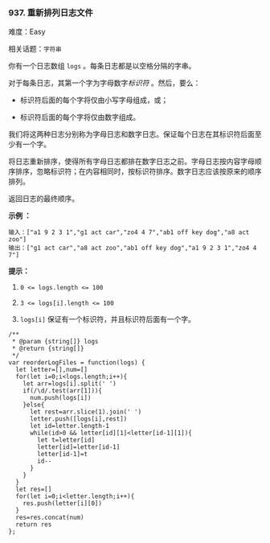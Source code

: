 ### 937. 重新排列日志文件

难度：Easy

相关话题：`字符串`

你有一个日志数组  `logs` 。每条日志都是以空格分隔的字串。



对于每条日志，其第一个字为字母数字*标识符* 。然后，要么：




* 标识符后面的每个字将仅由小写字母组成，或；

* 标识符后面的每个字将仅由数字组成。





我们将这两种日志分别称为字母日志和数字日志。保证每个日志在其标识符后面至少有一个字。



将日志重新排序，使得所有字母日志都排在数字日志之前。字母日志按内容字母顺序排序，忽略标识符；在内容相同时，按标识符排序。数字日志应该按原来的顺序排列。



返回日志的最终顺序。







**示例 ：** 



```
输入：["a1 9 2 3 1","g1 act car","zo4 4 7","ab1 off key dog","a8 act zoo"]
输出：["g1 act car","a8 act zoo","ab1 off key dog","a1 9 2 3 1","zo4 4 7"]
```






**提示：** 




1.  `0 <= logs.length <= 100` 

2.  `3 <= logs[i].length <= 100` 

3.  `logs[i]` 保证有一个标识符，并且标识符后面有一个字。




```
/**
 * @param {string[]} logs
 * @return {string[]}
 */
var reorderLogFiles = function(logs) {
  let letter=[],num=[]
  for(let i=0;i<logs.length;i++){
    let arr=logs[i].split(' ')
    if(/\d/.test(arr[1])){
      num.push(logs[i])
    }else{
      let rest=arr.slice(1).join(' ')
      letter.push([logs[i],rest])
      let id=letter.length-1
      while(id>0 && letter[id][1]<letter[id-1][1]){
        let t=letter[id]
        letter[id]=letter[id-1]
        letter[id-1]=t
        id--
      }
    }
  }
  let res=[]
  for(let i=0;i<letter.length;i++){
    res.push(letter[i][0])
  }
  res=res.concat(num)
  return res
};
```

